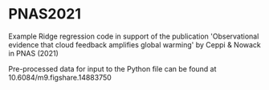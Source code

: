 # PNAS2021
Example Ridge regression code in support of the publication 'Observational evidence that cloud feedback amplifies global warming' by Ceppi &amp; Nowack in PNAS (2021)

Pre-processed data for input to the Python file can be found at 10.6084/m9.figshare.14883750

